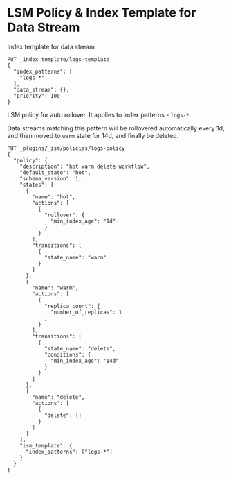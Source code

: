 # LSM Policy & Index Template for Data Stream 
Index template for data stream
```
PUT _index_template/logs-template
{
  "index_patterns": [
    "logs-*"
  ],
  "data_stream": {},
  "priority": 100
}
```
LSM policy for auto rollover. It applies to index patterns - `logs-*`. 

Data streams matching this pattern will be rollovered automatically every 1d, and then moved to `warm` state for 14d, and finally be deleted. 
```
PUT _plugins/_ism/policies/logs-policy
{
  "policy": {
    "description": "hot warm delete workflow",
    "default_state": "hot",
    "schema_version": 1,
    "states": [
      {
        "name": "hot",
        "actions": [
          {
            "rollover": {
              "min_index_age": "1d"
            }
          }
        ],
        "transitions": [
          {
            "state_name": "warm"
          }
        ]
      },
      {
        "name": "warm",
        "actions": [
          {
            "replica_count": {
              "number_of_replicas": 1
            }
          }
        ],
        "transitions": [
          {
            "state_name": "delete",
            "conditions": {
              "min_index_age": "14d"
            }
          }
        ]
      },
      {
        "name": "delete",
        "actions": [
          {
            "delete": {}
          }
        ]
      }
    ],
    "ism_template": {
      "index_patterns": ["logs-*"]
    }
  }
}
```